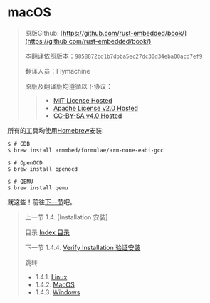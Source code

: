 # macOS

> 原版Github: [https://github.com/rust-embedded/book/](https://github.com/rust-embedded/book/)
>
> 本翻译依照版本：`9858872bd1b7dbba5ec27dc30d34eba00acd7ef9`
>
> 翻译人员：Flymachine
>
> 原版及翻译版均遵循以下协议：
>
>> - [MIT License Hosted]
>> - [Apache License v2.0 Hosted]
>> - [CC-BY-SA v4.0 Hosted]

[MIT License]: ./../LICENSE-MIT
[Apache License v2.0]: ./../LICENSE-APACHE
[CC-BY-SA v4.0]: ./../LICENSE-CC-BY-SA
[MIT License Hosted]: https://opensource.org/licenses/MIT
[Apache License v2.0 Hosted]: http://www.apache.org/licenses/LICENSE-2.0
[CC-BY-SA v4.0 Hosted]: https://creativecommons.org/licenses/by-sa/4.0/legalcode

所有的工具均使用[Homebrew]安装:

[Homebrew]: http://brew.sh/

``` console
$ # GDB
$ brew install armmbed/formulae/arm-none-eabi-gcc

$ # OpenOCD
$ brew install openocd

$ # QEMU
$ brew install qemu
```

就这些！前往[下一节]吧。

[下一节]: verify.md

> 上一节 
> 1.4. [Installation 安装]
>
> 目录 
> [Index 目录]
>
> 下一节 
> 1.4.4. [Verify Installation 验证安装]
>
> 跳转 
>    - 1.4.1. [Linux]
>    - 1.4.2. [MacOS]
>    - 1.4.3. [Windows]

[Index 目录]: https://rustforce.net/article?id=943af2e7-0f1f-40fd-8864-4bb4d2676b4d
[Tooling 工具]: https://rustforce.net/article?id=07057df5-c646-46ee-bbf6-5ce3c7a131b7
[Linux]: https://rustforce.net/article?id=2342532b-c85b-41b3-ad38-62865825bb9b
[MacOS]: https://rustforce.net/article?id=0e8628b4-8d92-40eb-89cd-71ae5cf373ec
[Windows]: https://rustforce.net/article?id=ac93073d-cff7-4c96-bbaf-047eceb4f13d
[Verify Installation 验证安装]: https://rustforce.net/article?id=35d99a70-bfd0-4169-b664-de44129df484